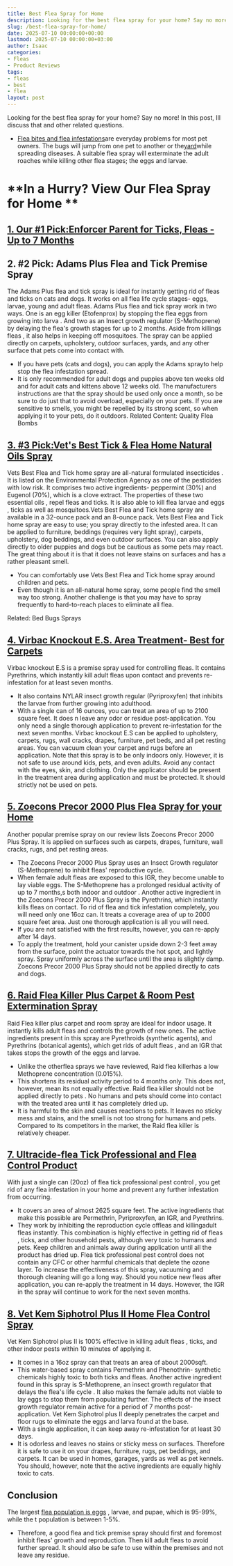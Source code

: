 ```yaml
---
title: Best Flea Spray for Home
description: Looking for the best flea spray for your home? Say no more! In this post, Ill discuss that and other related questions. - Flea bites and flea...
slug: /best-flea-spray-for-home/
date: 2025-07-10 00:00:00+00:00
lastmod: 2025-07-10 00:00:00+03:00
author: Isaac
categories:
- Fleas
- Product Reviews
tags:
- fleas
- best
- flea
layout: post
---
```

Looking for the best flea spray for your home? Say no more! In this post, Ill discuss that and other related questions.
- [Flea bites and flea infestations](https://pestpolicy.com/can-[fleas](https://pestpolicy.com/best-flea-carpet-powder/)-live-on-clothes/)are everyday problems for most pet owners. The bugs will jump from one pet to another or the[yard](https://pestpolicy.com/[best](https://pestpolicy.com/best-flea-collar-for-dogs/)-flea-spray-for-yard/)while spreading diseases.
A suitable flea spray will exterminate the adult
roaches while killing
other flea stages; the eggs and larvae.
# **In a Hurry? View Our Flea Spray for Home **

## [1. Our #1 Pick:Enforcer Parent for Ticks, Fleas - Up to 7 Months](https://www.amazon.com/dp/B0074YKTCY/?tag=p-policy-20)


## **2. #2 Pick: Adams Plus Flea and Tick Premise Spray**

The Adams
Plus flea and tick spray
is ideal for instantly getting rid of fleas and ticks on cats and dogs. It works on all
flea life
cycle stages- eggs, larvae, young and adult fleas.
Adams Plus flea and tick spray work in two ways. One is an egg killer (Etofenprox) by stopping the
flea eggs from growing into larva
.
And two as an Insect growth regulator (S-Methoprene) by delaying the flea's growth stages for up to 2 months. Aside from
killings fleas
, it also helps in keeping off mosquitoes.
The spray can be applied directly on carpets, upholstery, outdoor surfaces, yards, and any other surface that pets come into contact with.
- If you have pets (cats and dogs), you can apply the Adams sprayto help stop the flea infestation spread.
- It is only recommended for adult dogs and puppies above ten weeks old and for adult cats and kittens above 12 weeks old.
The manufacturers instructions are that the spray should be used only once a month, so be sure to do just that to avoid overload, especially on your pets.
If you are sensitive to smells, you might be repelled by its strong scent, so when applying it to your pets, do it outdoors.
Related Content:
Quality Flea Bombs
## [3. #3 Pick:Vet's Best Tick & Flea Home Natural Oils Spray](https://www.amazon.com/dp/B003PRI6OC/?tag=p-policy-20)

Vets Best Flea and Tick home
spray are all-natural formulated insecticides
. It is listed on the Environmental Protection Agency as one of the pesticides with low risk.
It comprises two active ingredients- peppermint (30%) and Eugenol (70%), which is a clove extract. The properties of these two
essential oils
, repel fleas and ticks.
It is also able to
kill flea larvae and eggs
, ticks as well as mosquitoes.Vets Best
Flea and Tick home
spray are available in a 32-ounce pack and an 8-ounce pack.
Vets Best
Flea and Tick home
spray are easy to use; you spray directly to the infested area.
It can be applied to furniture, beddings (requires very light spray), carpets, upholstery, dog beddings, and even outdoor surfaces.
You can also apply directly to older puppies and
dogs but be cautious as some pets
may react. The great thing about it is that it does not leave stains on surfaces and has a rather pleasant smell.
- You can comfortably use Vets Best Flea and Tick home spray around children and pets.
- Even though it is an all-natural home spray, some people find the smell way too strong.
Another challenge is that you may have to spray frequently to hard-to-reach
places
to eliminate all flea.

Related:
Bed Bugs Sprays
## [4. Virbac Knockout E.S. Area Treatment- Best for Carpets](https://www.amazon.com/dp/B00AT6FY6A/?tag=p-policy-20)

Virbac knockout E.S is a premise spray used for controlling fleas. It contains Pyrethrins, which instantly
kill adult fleas
upon contact and prevents re-infestation for at least seven months.
- It also contains NYLAR insect growth regular (Pyriproxyfen) that inhibits the larvae from further growing into adulthood.
- With a single can of 16 ounces, you can treat an area of up to 2100 square feet. It does n leave any odor or residue post-application.
You only need a single thorough application to prevent re-infestation for the next seven months.
Virbac knockout E.S can be applied to upholstery, carpets, rugs, wall cracks, drapes, furniture, pet beds, and all pet resting areas.
You can vacuum clean your carpet and rugs before an application. Note that this spray is to be only indoors only.
However, it is not safe to use around kids, pets, and even adults. Avoid any contact with the eyes, skin, and clothing.
Only the applicator should be present in the treatment area during application and must be protected. It should strictly not be used on pets.
## [5. Zoecons Precor 2000 Plus Flea Spray for your Home](https://www.amazon.com/dp/B001ZETFMY/?tag=p-policy-20)

Another popular premise spray on our review lists Zoecons Precor 2000 Plus Spray. It is applied on surfaces such as carpets, drapes, furniture, wall cracks, rugs, and pet resting areas.
- The Zoecons Precor 2000 Plus Spray uses an Insect Growth regulator (S-Methoprene) to inhibit fleas' reproductive cycle.
- When female adult fleas are exposed to this IGR, they become unable to lay viable eggs.
The S-Methoprene has a prolonged residual activity of up to 7 months,s
both indoor and outdoor
.
Another active ingredient in the Zoecons Precor 2000 Plus Spray is the Pyrethrins, which instantly
kills fleas
on contact.
To
rid of flea
and tick infestation completely, you will need only one 16oz can. It treats a coverage area of up to 2000 square feet area. Just one thorough application is all you will need.
- If you are not satisfied with the first results, however, you can re-apply after 14 days.
- To apply the treatment, hold your canister upside down 2-3 feet away from the surface, point the actuator towards the hot spot, and lightly spray.
Spray uniformly across the surface until the area is slightly damp. Zoecons Precor 2000 Plus Spray should not be applied directly to cats and dogs.
## [6. Raid Flea Killer Plus Carpet & Room Pest Extermination Spray](https://www.amazon.com/dp/B00J5ISLNQ/?tag=p-policy-20)

Raid
Flea killer plus carpet
and room spray are ideal for indoor usage. It instantly kills adult
fleas and controls
the growth of new ones.
The active ingredients present in this spray are Pyrethroids (synthetic agents), and Pyrethrins (botanical agents), which get
rids of adult fleas
, and an IGR that takes stops the growth of the eggs and larvae.
- Unlike the otherflea sprays we have reviewed, Raid flea killerhas a low Methoprene concentration (0.015%).
- This shortens its residual activity period to 4 months only. This does not, however, mean its not equally effective.
Raid flea
killer should not be applied directly to pets
. No humans and pets should come into contact with the treated area until it has completely dried up.
- It is harmful to the skin and causes reactions to pets.
It leaves no sticky mess and stains, and the smell is not too strong for humans and pets. Compared to its competitors in the market, the Raid flea killer is relatively cheaper.
## [7. Ultracide-flea Tick Professional and Flea Control Product](https://www.amazon.com/dp/B00ESB79EM/?tag=p-policy-20)

With just a single can (20oz) of
flea tick professional pest control
, you get rid of any flea infestation in your home and prevent any further infestation from occurring.
- It covers an area of almost 2625 square feet. The active ingredients that make this possible are Permethrin, Pyriproxyfen, an IGR, and Pyrethrins.
- They work by inhibiting the reproduction cycle offleas and killingadult fleas instantly.
This combination is highly effective in getting
rid of fleas
, ticks, and other household pests, although very toxic to humans and pets. Keep children and animals away during application until all the product has dried up.
Flea tick professional pest control
does not contain any CFC or other harmful chemicals that deplete the ozone layer.
To increase the effectiveness of this spray, vacuuming and thorough cleaning will go a long way.
Should you notice new fleas after application, you can re-apply the treatment in 14 days. However, the IGR in the spray will continue to work for the next seven months.
## [8. Vet Kem Siphotrol Plus II Home Flea Control Spray](https://www.amazon.com/dp/B000KVSTC0/?tag=p-policy-20)

Vet Kem Siphotrol plus II is 100% effective in
killing adult fleas
, ticks, and other indoor pests within 10 minutes of applying it.
- It comes in a 16oz spray can that treats an area of about 2000sqft.
- This water-based spray contains Permethrin and Phenothrin- synthetic chemicals highly toxic to both ticks and fleas.
Another active ingredient found in this spray is S-Methoprene, an insect growth regulator that delays the flea's
life cycle
. It also makes the female adults not viable to lay eggs to stop them from populating further.
The effects of the insect growth regulator remain active for a period of 7 months post-application.
Vet Kem Siphotrol plus II deeply penetrates the carpet and floor rugs to eliminate the eggs and larva found at the base.
- With a single application, it can keep away re-infestation for at least 30 days.
- It is odorless and leaves no stains or sticky mess on surfaces.
Therefore it is safe to use it on your drapes, furniture, rugs, pet beddings, and carpets. It can be used in homes, garages, yards as well as pet kennels.
You should, however, note that the active ingredients are equally highly toxic to cats.
## Conclusion
The largest
[flea population is eggs](https://pestpolicy.com/flea-eggs-vs-dandruff/)
, larvae, and pupae, which is 95-99%, while the t population is between 1-5%.
- Therefore, a good flea and tick premise spray should first and foremost inhibit fleas' growth and reproduction.
Then kill adult fleas to avoid further spread. It should also be safe to use within the premises and not leave any residue.
